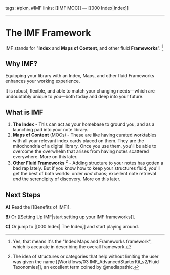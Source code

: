 tags: #pkm, #IMF
links: [[IMF MOC]] — [[000 Index|Index]]

---
# The IMF Framework
IMF stands for "**Index** and **Maps of Content**, and other fluid **Frameworks**". [^1]

## Why IMF?
Equipping your library with an Index, Maps, and other fluid Frameworks enhances your working experience. 

It is robust, flexible, and able to match your changing needs—which are undoubtably unique to you—both today and deep into your future.

## What is IMF
1. **The Index** - This can act as your homebase to ground you, and as a launching pad into your note library.
2. **Maps of Content** (MOCs) - These are like having curated worktables with all your relevant index cards placed on them. They are the mitochondria of a digital library. Once you use them, you'll be able to overcome the overwhelm that arises from having notes scattered everywhere. More on this later.
3. **Other Fluid Frameworks** [^2] -  Adding structure to your notes has gotten a bad rap lately. But if you know how to keep your structures fluid, you'll get the best of both worlds: order *and* chaos; excellent note retrieval *and* the serendipity of discovery. More on this later. 

## Next Steps
**A)** Read the [[Benefits of IMF]].

**B)** Or [[Setting Up IMF|start setting up your IMF frameworks]].

**C)** Or jump to [[000 Index| The Index]] and start playing around.


[^1]: Yes, that means it's the "Index Maps and Frameworks framework", which is accurate in describing the overall framework.
[^2]: The idea of structures or categories that help without limiting the user was given the name [[Workflows/03 IMF_AdvancedStarterKit_v2/Fluid Taxonomies]], an excellent term coined by @mediapathic.